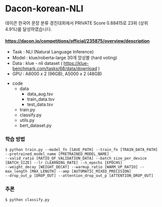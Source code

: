 # Dacon-korean-NLI

 데이콘 한국어 문장 분류 경진대회에서 PRIVATE Score 0.88415로 23위 (상위 4.9%)를 달성하였습니다.
#### https://dacon.io/competitions/official/235875/overview/description

* Task : NLI (Natural Language Inference)  
* Model : klue/roberta-large 30개 앙상블 (hard voting)
* Data : klue - nli dataset ( https://klue-benchmark.com/tasks/68/data/download )
* GPU : A6000 x 2 (96GB), A5000 x 2 (48GB)


+ code
  + data
    + data_aug.tsv
    + train_data.tsv
    + test_data.tsv
  + train.py
  + classify.py
  + utils.py
  + bert_dataset.py
     
 
 
### 학습 방법

 ```
 $ python train.py --model_fn [SAVE_PATH] --train_fn [TRAIN_DATA_PATH] --pretrained_model_name [PRETRAINED_MODEL_NAME] 
 --valid_ratio [RATIO_OF_VALIDATION_DATA] --batch_size_per_device [BATCH_SIZE] --lr [LEARNING_RATE] --n_epochs [EPOCHS]
 --weight_decay [WEIGHT_DECAY] --warmup_ratio [WARM_UP_RATIO] --max_length [MAX_LENGTH] --amp [AUTOMATIC_MIXED_PRECISION]
 --drop_out_p [DROP_OUT] --attention_drop_out_p [ATTENTION_DROP_OUT]

 ```
 
 ### 추론
 ```
 $ python classify.py
 ```
 
 
